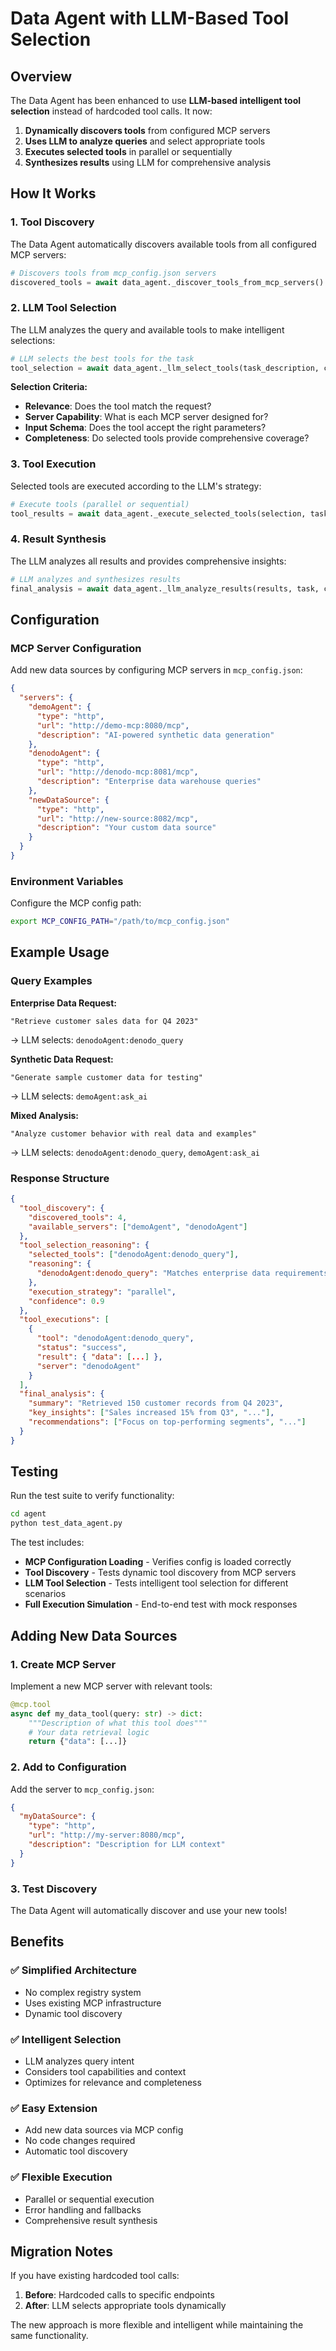 # Data Agent with LLM-Based Tool Selection

## Overview

The Data Agent has been enhanced to use **LLM-based intelligent tool selection** instead of hardcoded tool calls. It now:

1. **Dynamically discovers tools** from configured MCP servers
2. **Uses LLM to analyze queries** and select appropriate tools
3. **Executes selected tools** in parallel or sequentially
4. **Synthesizes results** using LLM for comprehensive analysis

## How It Works

### 1. Tool Discovery
The Data Agent automatically discovers available tools from all configured MCP servers:

```python
# Discovers tools from mcp_config.json servers
discovered_tools = await data_agent._discover_tools_from_mcp_servers()
```

### 2. LLM Tool Selection
The LLM analyzes the query and available tools to make intelligent selections:

```python
# LLM selects the best tools for the task
tool_selection = await data_agent._llm_select_tools(task_description, context)
```

**Selection Criteria:**
- **Relevance**: Does the tool match the request?
- **Server Capability**: What is each MCP server designed for?
- **Input Schema**: Does the tool accept the right parameters?
- **Completeness**: Do selected tools provide comprehensive coverage?

### 3. Tool Execution
Selected tools are executed according to the LLM's strategy:

```python
# Execute tools (parallel or sequential)
tool_results = await data_agent._execute_selected_tools(selection, task, context)
```

### 4. Result Synthesis
The LLM analyzes all results and provides comprehensive insights:

```python
# LLM analyzes and synthesizes results
final_analysis = await data_agent._llm_analyze_results(results, task, context)
```

## Configuration

### MCP Server Configuration

Add new data sources by configuring MCP servers in `mcp_config.json`:

```json
{
  "servers": {
    "demoAgent": {
      "type": "http",
      "url": "http://demo-mcp:8080/mcp",
      "description": "AI-powered synthetic data generation"
    },
    "denodoAgent": {
      "type": "http", 
      "url": "http://denodo-mcp:8081/mcp",
      "description": "Enterprise data warehouse queries"
    },
    "newDataSource": {
      "type": "http",
      "url": "http://new-source:8082/mcp",
      "description": "Your custom data source"
    }
  }
}
```

### Environment Variables

Configure the MCP config path:

```bash
export MCP_CONFIG_PATH="/path/to/mcp_config.json"
```

## Example Usage

### Query Examples

**Enterprise Data Request:**
```
"Retrieve customer sales data for Q4 2023"
```
→ LLM selects: `denodoAgent:denodo_query`

**Synthetic Data Request:**
```
"Generate sample customer data for testing"
```
→ LLM selects: `demoAgent:ask_ai`

**Mixed Analysis:**
```
"Analyze customer behavior with real data and examples"
```
→ LLM selects: `denodoAgent:denodo_query`, `demoAgent:ask_ai`

### Response Structure

```json
{
  "tool_discovery": {
    "discovered_tools": 4,
    "available_servers": ["demoAgent", "denodoAgent"]
  },
  "tool_selection_reasoning": {
    "selected_tools": ["denodoAgent:denodo_query"],
    "reasoning": {
      "denodoAgent:denodo_query": "Matches enterprise data requirements"
    },
    "execution_strategy": "parallel",
    "confidence": 0.9
  },
  "tool_executions": [
    {
      "tool": "denodoAgent:denodo_query",
      "status": "success",
      "result": { "data": [...] },
      "server": "denodoAgent"
    }
  ],
  "final_analysis": {
    "summary": "Retrieved 150 customer records from Q4 2023",
    "key_insights": ["Sales increased 15% from Q3", "..."],
    "recommendations": ["Focus on top-performing segments", "..."]
  }
}
```

## Testing

Run the test suite to verify functionality:

```bash
cd agent
python test_data_agent.py
```

The test includes:
- **MCP Configuration Loading** - Verifies config is loaded correctly
- **Tool Discovery** - Tests dynamic tool discovery from MCP servers
- **LLM Tool Selection** - Tests intelligent tool selection for different scenarios
- **Full Execution Simulation** - End-to-end test with mock responses

## Adding New Data Sources

### 1. Create MCP Server
Implement a new MCP server with relevant tools:

```python
@mcp.tool
async def my_data_tool(query: str) -> dict:
    """Description of what this tool does"""
    # Your data retrieval logic
    return {"data": [...]}
```

### 2. Add to Configuration
Add the server to `mcp_config.json`:

```json
{
  "myDataSource": {
    "type": "http",
    "url": "http://my-server:8080/mcp",
    "description": "Description for LLM context"
  }
}
```

### 3. Test Discovery
The Data Agent will automatically discover and use your new tools!

## Benefits

### ✅ **Simplified Architecture**
- No complex registry system
- Uses existing MCP infrastructure
- Dynamic tool discovery

### ✅ **Intelligent Selection**
- LLM analyzes query intent
- Considers tool capabilities and context
- Optimizes for relevance and completeness

### ✅ **Easy Extension**
- Add new data sources via MCP config
- No code changes required
- Automatic tool discovery

### ✅ **Flexible Execution**
- Parallel or sequential execution
- Error handling and fallbacks
- Comprehensive result synthesis

## Migration Notes

If you have existing hardcoded tool calls:

1. **Before**: Hardcoded calls to specific endpoints
2. **After**: LLM selects appropriate tools dynamically

The new approach is more flexible and intelligent while maintaining the same functionality. 